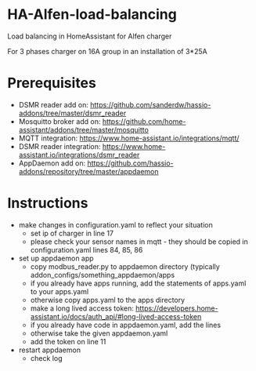 # HA-Alfen-load-balancing
Load balancing in HomeAssistant for Alfen charger

For 3 phases charger on 16A group in an installation of 3*25A

# Prerequisites 
- DSMR reader add on: https://github.com/sanderdw/hassio-addons/tree/master/dsmr_reader
- Mosquitto broker add on: https://github.com/home-assistant/addons/tree/master/mosquitto
- MQTT integration: https://www.home-assistant.io/integrations/mqtt/
- DSMR reader integration: https://www.home-assistant.io/integrations/dsmr_reader
- AppDaemon add on: https://github.com/hassio-addons/repository/tree/master/appdaemon


# Instructions
- make changes in configuration.yaml to reflect your situation
  - set ip of charger in line 17
  - please check your sensor names in mqtt - they should be copied in configuration.yaml lines 84, 85, 86
- set up appdaemon app
  - copy modbus_reader.py to appdaemon directory (typically addon_configs/something_appdaemon/apps
  - if you already have apps running, add the statements of apps.yaml to your apps.yaml
  - otherwise copy apps.yaml to the apps directory
  - make a long lived access token: https://developers.home-assistant.io/docs/auth_api/#long-lived-access-token
  - if you already have code in appdaemon.yaml, add the lines
  - otherwise take the given appdaemon.yaml
  - add the token on line 11
- restart appdaemon
  - check log
